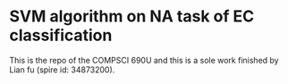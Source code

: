 # SVM algorithm on NA task of EC classification
This is the repo of the COMPSCI 690U and this is a sole work finished by Lian fu (spire id: 34873200).
